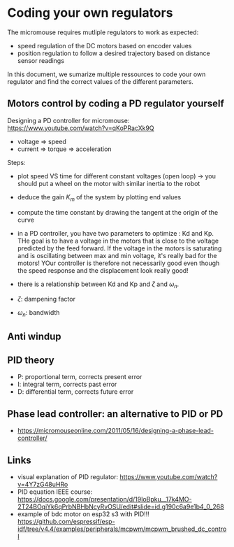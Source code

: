 # Coding your own regulators

The micromouse requires mutliple regulators to work as expected:

- speed regulation of the DC motors based on encoder values
- position regulation to follow a desired trajectory based on distance sensor readings

In this document, we sumarize multiple ressources to code your own regulator and find the correct values of the different parameters.

## Motors control by coding a PD regulator yourself

Designing a PD controller for micromouse: https://www.youtube.com/watch?v=qKoPRacXk9Q

- voltage => speed
- current => torque => acceleration

Steps:

- plot speed VS time for different constant voltages (open loop) -> you should put a wheel on the motor with similar inertia to the robot
- deduce the gain $K_m$ of the system by plotting end values
- compute the time constant by drawing the tangent at the origin of the curve
- in a PD controller, you have two parameters to optimize : Kd and Kp. THe goal is to have a voltage in the motors that is close to the voltage predicted by the feed forward. If the voltage in the motors is saturating and is oscillating between max and min voltage, it's really bad for the motors! YOur controller is therefore not necessarily good even though the speed response and the displacement look really good!
- there is a relationship between Kd and Kp and $\zeta$ and $\omega_n$.

- $\zeta$: dampening factor
- $\omega_n$: bandwidth

## Anti windup

## PID theory

- P: proportional term, corrects present error
- I: integral term, corrects past error
- D: differential term, corrects future error

## Phase lead controller: an alternative to PID or PD

- https://micromouseonline.com/2011/05/16/designing-a-phase-lead-controller/

## Links

- visual explanation of PID regulator: https://www.youtube.com/watch?v=4Y7zG48uHRo
- PID equation IEEE course: https://docs.google.com/presentation/d/19loBpku__17k4MO-2T24BOqiYk6qPrbNBHbNcyRvOSU/edit#slide=id.g190c6a9e1b4_0_268
- example of bdc motor on esp32 s3 with PID!!! https://github.com/espressif/esp-idf/tree/v4.4/examples/peripherals/mcpwm/mcpwm_brushed_dc_control
